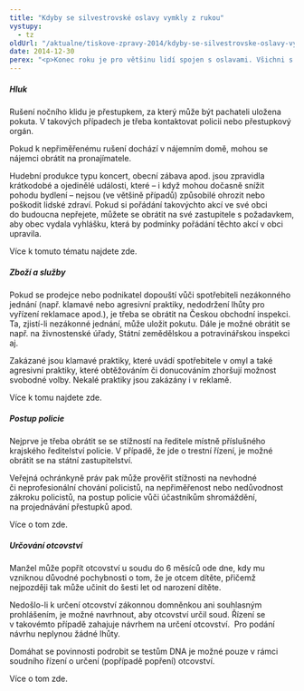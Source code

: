 ```yaml
---
title: "Kdyby se silvestrovské oslavy vymkly z rukou"
vystupy:
  - tz
oldUrl: "/aktualne/tiskove-zpravy-2014/kdyby-se-silvestrovske-oslavy-vymkly-z-rukou"
date: 2014-12-30
perex: "<p>Konec roku je pro většinu lidí spojen s oslavami. Všichni s nimi počítají a jsou k jejich projevům tolerantnější než jindy, stejně tak i k nedostatkům či nepohodlí. Přesto mohou nastat situace, jejichž aktéři budou následně žádat o pomoc úřady či ombudsmana. Zde jsou některé z těch, s nimiž se lidé na ombudsmana obracejí, a návod, jak je řešit:</p>"
---
```


<!-- imported from the old website -->

<h5>Hluk</h5><p>Rušení nočního klidu je přestupkem, za který může být pachateli uložena pokuta. V takových případech je třeba kontaktovat policii nebo přestupkový orgán.</p><p>Pokud k nepřiměřenému rušení dochází v nájemním domě, mohou se nájemci obrátit na pronajímatele.</p><p>Hudební produkce typu koncert, obecní zábava apod. jsou zpravidla krátkodobé a ojedinělé události, které – i když mohou dočasně snížit pohodu bydlení – nejsou (ve většině případů) způsobilé ohrozit nebo poškodit lidské zdraví. Pokud si pořádání takovýchto akcí ve své obci do budoucna nepřejete, můžete se obrátit na své zastupitele s požadavkem, aby obec vydala vyhlášku, která by podmínky pořádání těchto akcí v obci upravila.</p><p>Více k tomuto tématu najdete zde.</p><h5>Zboží a služby</h5><p>Pokud se prodejce nebo podnikatel dopouští vůči spotřebiteli nezákonného jednání (např. klamavé nebo agresivní praktiky, nedodržení lhůty pro vyřízení reklamace apod.), je třeba se obrátit na Českou obchodní inspekci. Ta, zjistí-li nezákonné jednání, může uložit pokutu. Dále je možné obrátit se např. na živnostenské úřady, Státní zemědělskou a potravinářskou inspekci aj.</p><p>Zakázané jsou klamavé praktiky, které uvádí spotřebitele v omyl a také agresivní praktiky, které obtěžováním či donucováním zhoršují možnost svobodné volby. Nekalé praktiky jsou zakázány i v reklamě. </p><p>Více k tomu najdete zde.</p><h5>Postup policie</h5><p>Nejprve je třeba obrátit se se stížností na ředitele místně příslušného krajského ředitelství policie. V případě, že jde o trestní řízení, je možné obrátit se na státní zastupitelství.</p><p>Veřejná ochránkyně práv pak může prověřit stížnosti na nevhodné či neprofesionální chování policistů, na nepřiměřenost nebo nedůvodnost zákroku policistů, na postup policie vůči účastníkům shromáždění, na projednávání přestupků apod.</p><p>Více o tom zde.</p><h5>Určování otcovství</h5><p>Manžel může popřít otcovství u soudu do 6 měsíců ode dne, kdy mu vzniknou důvodné pochybnosti o tom, že je otcem dítěte, přičemž nejpozději tak může učinit do šesti let od narození dítěte.</p><p>Nedošlo-li k určení otcovství zákonnou domněnkou ani souhlasným prohlášením, je možné navrhnout, aby otcovství určil soud. Řízení se v takovémto případě zahajuje návrhem na určení otcovství.  Pro podání návrhu neplynou žádné lhůty.</p><p>Domáhat se povinnosti podrobit se testům DNA je možné pouze v rámci soudního řízení o určení (popřípadě popření) otcovství. </p><p>Více o tom zde.</p>
